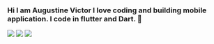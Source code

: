 ### Hi I am Augustine Victor I love coding and building mobile application. I code in flutter and Dart. 👋
![](https://media.giphy.com/media/dC3HPyBAR7wrodZQjU/giphy.gif)
![](https://media.giphy.com/media/WR2bjLD5Udv1GQERIP/giphy.gif)
![](https://media.giphy.com/media/JU4irifXxLcmVCiVS8/giphy.gif)
<!--
**austinevick/austinevick** is a ✨ _special_ ✨ repository because its `README.md` (this file) appears on your GitHub profile.

Here are some ideas to get you started:

- 🔭 I’m currently working on flutter projects
- 🌱 I’m currently learning NodeJS and MongoDB
- 👯 I’m looking to collaborate ...
- 🤔 I’m looking for help with ...
- 💬 Ask me about flutter
- 📫 How to reach me: augustinevickky@gmail.com
- 😄 Pronouns: ...
- ⚡ Fun fact: ...
-->
